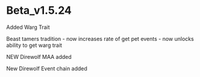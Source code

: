 # Beta_v1.5.24

Added Warg Trait

Beast tamers tradition
    - now increases rate of get pet events
    - now unlocks ability to get warg trait

NEW Direwolf MAA added

New Direwolf Event chain added